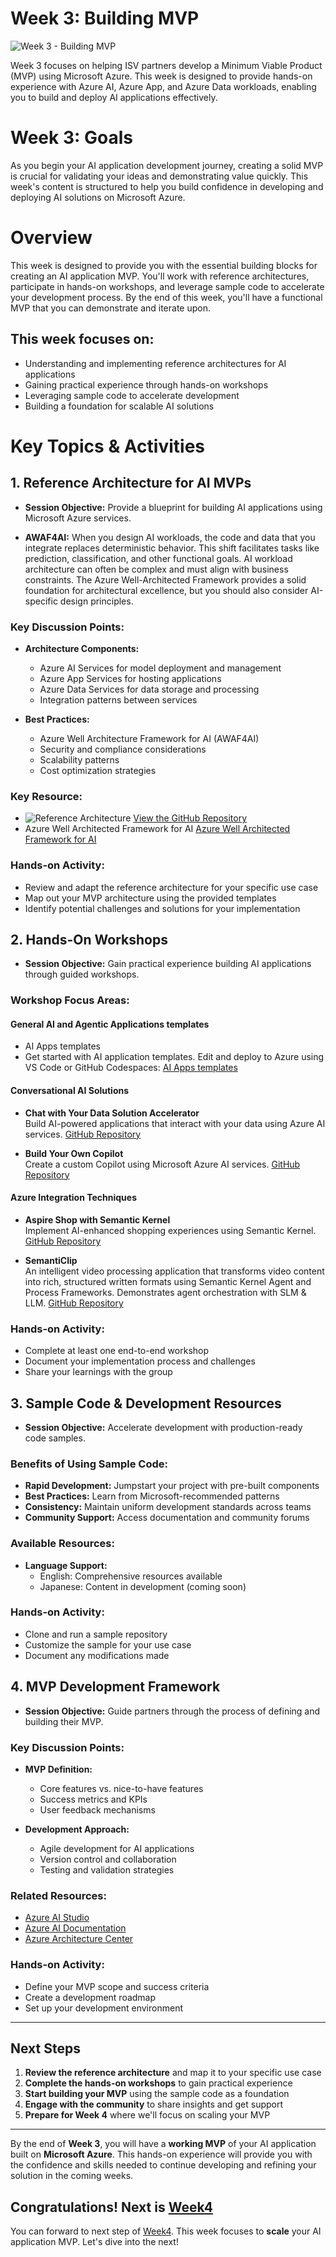 # Week 3: Building MVP
![Week 3 - Building MVP](Week%203%20-%20Building%20MVP.png)

Week 3 focuses on helping ISV partners develop a Minimum Viable Product (MVP) using Microsoft Azure. This week is designed to provide hands-on experience with Azure AI, Azure App, and Azure Data workloads, enabling you to build and deploy AI applications effectively.

# Week 3: Goals
As you begin your AI application development journey, creating a solid MVP is crucial for validating your ideas and demonstrating value quickly. This week's content is structured to help you build confidence in developing and deploying AI solutions on Microsoft Azure.

# Overview
This week is designed to provide you with the essential building blocks for creating an AI application MVP. You'll work with reference architectures, participate in hands-on workshops, and leverage sample code to accelerate your development process. By the end of this week, you'll have a functional MVP that you can demonstrate and iterate upon.

## This week focuses on:
- Understanding and implementing reference architectures for AI applications
- Gaining practical experience through hands-on workshops
- Leveraging sample code to accelerate development
- Building a foundation for scalable AI solutions

# Key Topics & Activities
## 1. Reference Architecture for AI MVPs
- **Session Objective:** Provide a blueprint for building AI applications using Microsoft Azure services.
  
- **AWAF4AI:** When you design AI workloads, the code and data that you integrate replaces deterministic behavior. This shift facilitates tasks like prediction, classification, and other functional goals. AI workload architecture can often be complex and must align with business constraints. The Azure Well-Architected Framework provides a solid foundation for architectural excellence, but you should also consider AI-specific design principles.

### Key Discussion Points:
- **Architecture Components:**

  - Azure AI Services for model deployment and management
  - Azure App Services for hosting applications
  - Azure Data Services for data storage and processing
  - Integration patterns between services

- **Best Practices:**
  - Azure Well Architecture Framework for AI (AWAF4AI)
  - Security and compliance considerations
  - Scalability patterns
  - Cost optimization strategies

### Key Resource:

- ![Reference Architecture](https://github.com/Azure-Samples/chat-with-your-data-solution-accelerator/blob/d56f09816f01d70b76041789adfd3d9173b903da/docs/images/cwyd-solution-architecture.png)
[View the GitHub Repository](https://github.com/Azure-Samples/chat-with-your-data-solution-accelerator)
- Azure Well Architected Framework for AI [Azure Well Architected Framework for AI](https://learn.microsoft.com/en-us/azure/architecture/framework/ai/)


### Hands-on Activity:
- Review and adapt the reference architecture for your specific use case
- Map out your MVP architecture using the provided templates
- Identify potential challenges and solutions for your implementation

## 2. Hands-On Workshops
- **Session Objective:** Gain practical experience building AI applications through guided workshops.

### Workshop Focus Areas:

#### General AI and Agentic Applications templates

- AI Apps templates
- Get started with AI application templates. Edit and deploy to Azure using VS Code or GitHub Codespaces: [AI Apps templates](https://azure.github.io/ai-app-templates/)

#### Conversational AI Solutions
- **Chat with Your Data Solution Accelerator**  
  Build AI-powered applications that interact with your data using Azure AI services.
  [GitHub Repository](https://github.com/Azure-Samples/chat-with-your-data-solution-accelerator)

- **Build Your Own Copilot**  
  Create a custom Copilot using Microsoft Azure AI services.
  [GitHub Repository](https://github.com/microsoft/Build-your-own-copilot-Solution-Accelerator)

#### Azure Integration Techniques
- **Aspire Shop with Semantic Kernel**  
  Implement AI-enhanced shopping experiences using Semantic Kernel.
  [GitHub Repository](https://github.com/vicperdana/AspireShopWithSK)

- **SemantiClip**  
  An intelligent video processing application that transforms video content into rich, structured written formats using Semantic Kernel Agent and Process Frameworks. Demonstrates agent orchestration with SLM & LLM.
  [GitHub Repository](https://github.com/vicperdana/SemantiClip)

### Hands-on Activity:
- Complete at least one end-to-end workshop
- Document your implementation process and challenges
- Share your learnings with the group

## 3. Sample Code & Development Resources
- **Session Objective:** Accelerate development with production-ready code samples.

### Benefits of Using Sample Code:
- **Rapid Development:** Jumpstart your project with pre-built components
- **Best Practices:** Learn from Microsoft-recommended patterns
- **Consistency:** Maintain uniform development standards across teams
- **Community Support:** Access documentation and community forums

### Available Resources:
- **Language Support:**
  - English: Comprehensive resources available
  - Japanese: Content in development (coming soon)

### Hands-on Activity:
- Clone and run a sample repository
- Customize the sample for your use case
- Document any modifications made

## 4. MVP Development Framework
- **Session Objective:** Guide partners through the process of defining and building their MVP.

### Key Discussion Points:
- **MVP Definition:**
  - Core features vs. nice-to-have features
  - Success metrics and KPIs
  - User feedback mechanisms

- **Development Approach:**
  - Agile development for AI applications
  - Version control and collaboration
  - Testing and validation strategies

### Related Resources:
- [Azure AI Studio](https://ai.azure.com/)
- [Azure AI Documentation](https://learn.microsoft.com/en-us/azure/ai/)
- [Azure Architecture Center](https://learn.microsoft.com/en-us/azure/architecture/)

### Hands-on Activity:
- Define your MVP scope and success criteria
- Create a development roadmap
- Set up your development environment

---

## Next Steps

1. **Review the reference architecture** and map it to your specific use case
2. **Complete the hands-on workshops** to gain practical experience
3. **Start building your MVP** using the sample code as a foundation
4. **Engage with the community** to share insights and get support
5. **Prepare for Week 4** where we'll focus on scaling your MVP

---

By the end of **Week 3**, you will have a **working MVP** of your AI application built on **Microsoft Azure**. This hands-on experience will provide you with the confidence and skills needed to continue developing and refining your solution in the coming weeks.

## Congratulations! Next is [Week4](https://github.com/microsoft/AI-Pex-for-ISV-Partners/tree/main/Week4)
You can forward to next step of [Week4](https://github.com/microsoft/AI-Pex-for-ISV-Partners/tree/main/Week4). This week focuses to **scale** your AI application MVP. Let's dive into the next!
